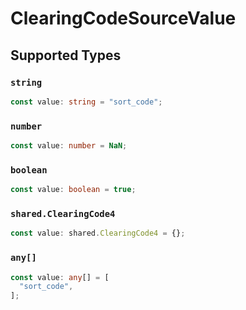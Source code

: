 # ClearingCodeSourceValue


## Supported Types

### `string`

```typescript
const value: string = "sort_code";
```

### `number`

```typescript
const value: number = NaN;
```

### `boolean`

```typescript
const value: boolean = true;
```

### `shared.ClearingCode4`

```typescript
const value: shared.ClearingCode4 = {};
```

### `any[]`

```typescript
const value: any[] = [
  "sort_code",
];
```

